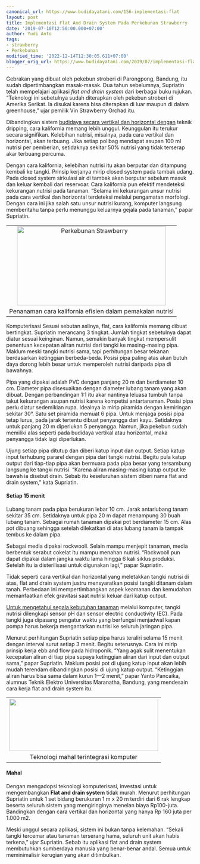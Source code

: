```yaml
---
canonical_url: https://www.budidayatani.com/156-implementasi-flat
layout: post
title: Implementasi Flat And Drain System Pada Perkebunan Strawberry
date: '2019-07-10T12:50:00.000+07:00'
author: Yudi Anto
tags:
- strawberry
- Perkebunan
modified_time: '2022-12-14T12:30:05.611+07:00'
blogger_orig_url: https://www.budidayatani.com/2019/07/implementasi-flat-and-drain-system-pada.html
---
```


<p>Gebrakan yang dibuat oleh pekebun stroberi di Parongpong, Bandung, itu sudah dipertimbangkan masak-masak. Dua tahun sebelumnya, Supriatin telah mempelajari aplikasi <i>flat and drain system</i> dari berbagai buku rujukan. “Teknologi ini sebetulnya sudah diterapkan oleh pekebun stroberi di Amerika Serikat. Ia disukai karena bisa diterapkan di luar maupun di dalam greenhouse,” ujar pemilik Vin Strawberry Orchad itu.</p><p>Dibandingkan sistem <a href="https://www.budidayatani.com/2019/06/budidaya-strawberry-dengan-green-house.html" style="width: auto !important" data-wpil-post-to-="data-wpil-post-to-">budidaya secara vertikal dan horizontal dengan</a> teknik dripping, cara kalifornia memang lebih unggul. Keunggulan itu terukur secara signifikan. Kelebihan nutrisi, misalnya, pada cara vertikal dan horizontal, akan terbuang. Jika setiap polibag mendapat asupan 100 ml nutrisi per pemberian, setidaknya sekitar 50% nutrisi yang tidak terserap akar terbuang percuma.</p><p>Dengan cara kalifornia, kelebihan nutrisi itu akan berputar dan ditampung kembali ke tangki. Prinsip kerjanya mirip closed system pada tambak udang. Pada closed system sirkulasi air di tambak akan berputar sebelum masuk dan keluar kembali dari reservoar. Cara kalifornia pun efektif mendeteksi kekurangan nutrisi pada tanaman. “Selama ini kekurangan unsur nutrisi pada cara vertikal dan horizontal terdeteksi melalui pengamatan morfologi. Dengan cara ini jika salah satu unsur nutrisi kurang, komputer langsung memberitahu tanpa perlu menunggu keluarnya gejala pada tanaman,” papar Supriatin.</p><table style="margin-left: auto;margin-right: auto;text-align: center" cellspacing="0" cellpadding="0" align="center"><tbody><tr><td style="text-align: center"><a style="margin-left: auto;margin-right: auto" href="https://i0.wp.com/1.bp.blogspot.com/-PRM4YN7sj44/XSV6tUBH78I/AAAAAAAAC18/1dfOIE35-PUOrdwtn5gYESSE2PXNTeFiQCLcBGAs/s1600/california%2Bstarwberry_800x427.jpg?ssl=1"><img loading="lazy" title="Perkebunan Strawberry" src="https://i1.wp.com/1.bp.blogspot.com/-PRM4YN7sj44/XSV6tUBH78I/AAAAAAAAC18/1dfOIE35-PUOrdwtn5gYESSE2PXNTeFiQCLcBGAs/s400/california%2Bstarwberry_800x427.jpg?resize=400%2C212&amp;ssl=1" alt="Perkebunan Strawberry" width="400" height="212" border="0" data-original-height="427" data-original-width="800" data-recalc-dims="1" /></a></td></tr><tr><td style="text-align: center">Penanaman cara kalifornia efisien dalam pemakaian nutrisi</td></tr></tbody></table><p>Komputerisasi Sesuai sebutan aslinya, flat, cara kalifornia memang dibuat bertingkat. Supriatin merancang 3 tingkat. Jumlah tingkat sebetulnya dapat diatur sesuai keinginan. Namun, semakin banyak tingkat mempersulit penentuan kecepatan aliran nutrisi dari tangki ke masing-masing pipa. Maklum meski tangki nutrisi sama, tapi perhitungan besar tekanan berdasarkan ketinggian berbeda-beda. Posisi pipa paling atas akan butuh daya dorong lebih besar untuk memperoleh nutrisi daripada pipa di bawahnya.</p><p>Pipa yang dipakai adalah PVC dengan panjang 20 m dan berdiameter 10 cm. Diameter pipa disesuaikan dengan diameter lubang tanam yang akan dibuat. Dengan perbandingan 1:1 itu akar nantinya leluasa tumbuh tanpa takut kekurangan asupan nutrisi karena kompetisi antartanaman. Posisi pipa perlu diatur sedemikian rupa. Idealnya ia mirip piramida dengan kemiringan sekitar 30°. Satu set piramida memuat 6 pipa. Untuk menjaga posisi pipa tetap lurus, pada jarak tertentu dibuat penyangga dari kayu. Setidaknya untuk panjang 20 m diperlukan 5 penyangga. Namun, jika pekebun sudah memiliki alas seperti pada budidaya vertikal atau horizontal, maka penyangga tidak lagi diperlukan.</p><p>Ujung setiap pipa ditutup dan diberi katup input dan output. Setiap katup input terhubung pararel dengan pipa dari tangki nutrisi. Begitu pula katup output dari tiap-tiap pipa akan bermuara pada pipa besar yang tersambung langsung ke tangki nutrisi. “Karena aliran masing-masing katup output ke bawah ia disebut drain. Sebab itu keseluruhan sistem diberi nama flat and drain system,” kata Supriatin.</p><h4>Setiap 15 menit</h4><p>Lubang tanam pada pipa berukuran lebar 10 cm. Jarak antarlubang tanam sekitar 35 cm. Setidaknya untuk pipa 20 m dapat menampung 30 buah lubang tanam. Sebagai rumah tanaman dipakai pot berdiameter 15 cm. Alas pot dibuang sehingga setelah dilekatkan di atas lubang tanam ia tampak tembus ke dalam pipa.</p><p>Sebagai media dipakai rockwooll. Selain mampu menjepit tanaman, media berbentuk serabut cokelat itu mampu menahan nutrisi. “Rockwooll pun dapat dipakai dalam jangka waktu lama hingga 6 kali siklus produksi. Setelah itu ia disterilisasi untuk digunakan lagi,” papar Supriatin.</p><p>Tidak seperti cara vertikal dan horizontal yang meletakkan tangki nutrisi di atas, flat and drain system justru mensyaratkan posisi tangki ditanam dalam tanah. Perbedaan ini mempertimbangkan aspek keamanan dan kemudahan memanfaatkan efek gravitasi saat nutrisi keluar dari katup output.</p><p><a href="https://www.budidayatani.com/2019/06/kreasi-unik-tanaman-gantung-minimalis.html" style="width: auto !important" data-wpil-post-to-="data-wpil-post-to-">Untuk mengetahui segala kebutuhan tanaman</a> melalui komputer, tangki nutrisi dilengkapi sensor pH dan sensor electric conductivity (EC). Pada tangki juga dipasang pengatur waktu yang berfungsi menjadwal kapan pompa harus bekerja mengantarkan nutrisi ke seluruh jaringan pipa.</p><p>Menurut perhitungan Supriatin setiap pipa harus teraliri selama 15 menit dengan interval surut setiap 3 menit. Begitu seterusnya. Cara ini mirip prinsip kerja ebb and flow pada hidroponik. “Yang agak sulit menentukan kecepatan aliran di tiap pipa supaya ketinggian aliran dari input dan output sama,” papar Supriatin. Maklum posisi pot di ujung katup input akan lebih mudah terendam dibandingkan posisi di ujung katup output. “Ketinggian aliran harus bisa sama dalam kurun 1—2 menit,” papar Yanto Pancaika, alumnus Teknik Elektro Universitas Maranatha, Bandung, yang mendesain cara kerja flat and drain system itu.</p><table style="margin-left: auto;margin-right: auto;text-align: center" cellspacing="0" cellpadding="0" align="center"><tbody><tr><td style="text-align: center"><a style="margin-left: auto;margin-right: auto" href="https://i2.wp.com/1.bp.blogspot.com/-68kWUZ1Y9N8/XSV7SATVN0I/AAAAAAAAC2E/21nfOg04Uh4Yr3foLSv9b7OZhdvVvHmKwCLcBGAs/s1600/california%2Bstarwberry_800x282.jpg?ssl=1"><img loading="lazy" src="https://i2.wp.com/1.bp.blogspot.com/-68kWUZ1Y9N8/XSV7SATVN0I/AAAAAAAAC2E/21nfOg04Uh4Yr3foLSv9b7OZhdvVvHmKwCLcBGAs/s400/california%2Bstarwberry_800x282.jpg?resize=400%2C140&amp;ssl=1" width="400" height="140" border="0" data-original-height="282" data-original-width="800" data-recalc-dims="1" /></a></td></tr><tr><td style="text-align: center">Teknologi mahal terintegrasi komputer</td></tr></tbody></table><h4>Mahal</h4><p>Dengan mengadopsi teknologi komputerisasi, investasi untuk mengembangkan <b>Flat and drain system</b> tidak murah. Menurut perhitungan Supriatin untuk 1 set bidang berukuran 1 m x 20 m terdiri dari 6 rak lengkap beserta seluruh sistem yang mengiringinya menelan biaya Rp100-juta. Bandingkan dengan cara vertikal dan horizontal yang hanya Rp 160 juta per 1.000 m2.</p><p>Meski unggul secara aplikasi, sistem ini bukan tanpa kelemahan. “Sekali tangki tercemar atau tanaman terserang hama, seluruh unit akan habis terkena,” ujar Supriatin. Sebab itu aplikasi flat and drain system membutuhkan sumberdaya manusia yang benar-benar andal. Semua untuk meminimalisir kerugian yang akan ditimbulkan.</p>